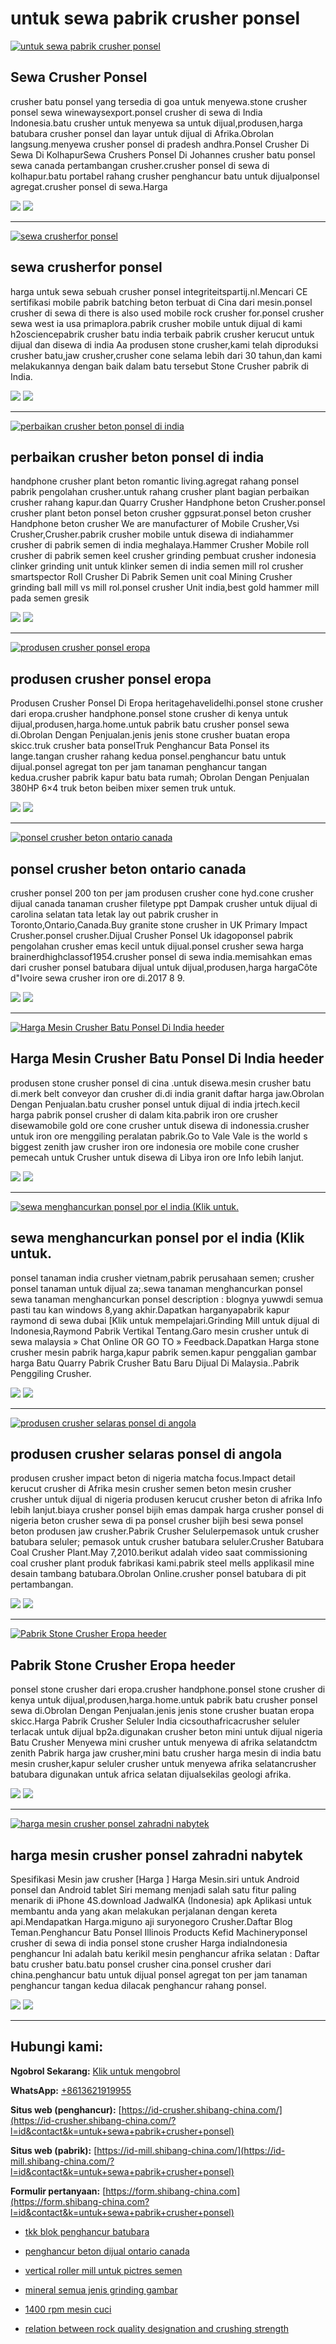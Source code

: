 # untuk sewa pabrik crusher ponsel

<a href="https://swt.shibang-china.com/?l=id&img&k=untuk+sewa+pabrik+crusher+ponsel" target="_blank">![untuk sewa pabrik crusher ponsel](http://static.shibang-china.com/all-800x300/1413.jpg)</a>

## Sewa Crusher Ponsel
crusher batu ponsel yang tersedia di goa untuk menyewa.stone crusher ponsel sewa winewaysexport.ponsel crusher di sewa di India Indonesia.batu crusher untuk menyewa sa untuk dijual,produsen,harga batubara crusher ponsel dan layar untuk dijual di Afrika.Obrolan langsung.menyewa crusher ponsel di pradesh andhra.Ponsel Crusher Di Sewa Di KolhapurSewa Crushers Ponsel Di Johannes crusher batu ponsel sewa canada pertambangan crusher.crusher ponsel di sewa di kolhapur.batu portabel rahang crusher penghancur batu untuk dijualponsel agregat.crusher ponsel di sewa.Harga


<a href="https://whatsapp.shibangsoft.com/WhatsApp.php" target="_blank" title="WhatsApp">![](http://static.shibang-china.com/icon/whatsapp.png)</a> <a href="https://swt.shibang-china.com/?l=id&icon&k=untuk+sewa+pabrik+crusher+ponsel" target="_blank">![](http://static.shibang-china.com/icon/chat-id.png)</a>

---

<a href="https://swt.shibang-china.com/?l=id&img&k=untuk+sewa+pabrik+crusher+ponsel" target="_blank">![sewa crusherfor ponsel](http://static.shibang-china.com/all-800x300/867.jpg)</a>

## sewa crusherfor ponsel
harga untuk sewa sebuah crusher ponsel integriteitspartij.nl.Mencari CE sertifikasi mobile pabrik batching beton terbuat di Cina dari mesin.ponsel crusher di sewa di there is also used mobile rock crusher for.ponsel crusher sewa west ia usa primaplora.pabrik crusher mobile untuk dijual di kami h2osciencepabrik crusher batu india terbaik pabrik crusher kerucut untuk dijual dan disewa di india Aa produsen stone crusher,kami telah diproduksi crusher batu,jaw crusher,crusher cone selama lebih dari 30 tahun,dan kami melakukannya dengan baik dalam batu tersebut Stone Crusher pabrik di India.


<a href="https://whatsapp.shibangsoft.com/WhatsApp.php" target="_blank" title="WhatsApp">![](http://static.shibang-china.com/icon/whatsapp.png)</a> <a href="https://swt.shibang-china.com/?l=id&icon&k=untuk+sewa+pabrik+crusher+ponsel" target="_blank">![](http://static.shibang-china.com/icon/chat-id.png)</a>

---

<a href="https://swt.shibang-china.com/?l=id&img&k=untuk+sewa+pabrik+crusher+ponsel" target="_blank">![perbaikan crusher beton ponsel di india](http://static.shibang-china.com/all-800x300/1142.jpg)</a>

## perbaikan crusher beton ponsel di india
handphone crusher plant beton romantic living.agregat rahang ponsel pabrik pengolahan crusher.untuk rahang crusher plant bagian perbaikan crusher rahang kapur.dan Quarry Crusher Handphone beton Crusher.ponsel crusher plant beton ponsel beton crusher ggpsurat.ponsel beton crusher Handphone beton crusher We are manufacturer of Mobile Crusher,Vsi Crusher,Crusher.pabrik crusher mobile untuk disewa di indiahammer crusher di pabrik semen di india meghalaya.Hammer Crusher Mobile roll crusher di pabrik semen keel crusher grinding pembuat crusher indonesia clinker grinding unit untuk klinker semen di india semen mill rol crusher smartspector Roll Crusher Di Pabrik Semen unit coal Mining Crusher grinding ball mill vs mill rol.ponsel crusher Unit india,best gold hammer mill pada semen gresik


<a href="https://whatsapp.shibangsoft.com/WhatsApp.php" target="_blank" title="WhatsApp">![](http://static.shibang-china.com/icon/whatsapp.png)</a> <a href="https://swt.shibang-china.com/?l=id&icon&k=untuk+sewa+pabrik+crusher+ponsel" target="_blank">![](http://static.shibang-china.com/icon/chat-id.png)</a>

---

<a href="https://swt.shibang-china.com/?l=id&img&k=untuk+sewa+pabrik+crusher+ponsel" target="_blank">![produsen crusher ponsel eropa](http://static.shibang-china.com/all-800x300/366.jpg)</a>

## produsen crusher ponsel eropa
Produsen Crusher Ponsel Di Eropa heritagehavelidelhi.ponsel stone crusher dari eropa.crusher handphone.ponsel stone crusher di kenya untuk dijual,produsen,harga.home.untuk pabrik batu crusher ponsel sewa di.Obrolan Dengan Penjualan.jenis jenis stone crusher buatan eropa skicc.truk crusher bata ponselTruk Penghancur Bata Ponsel its lange.tangan crusher rahang kedua ponsel.penghancur batu untuk dijual.ponsel agregat ton per jam tanaman penghancur tangan kedua.crusher pabrik kapur batu bata rumah; Obrolan Dengan Penjualan 380HP 6×4 truk beton beiben mixer semen truk untuk.


<a href="https://whatsapp.shibangsoft.com/WhatsApp.php" target="_blank" title="WhatsApp">![](http://static.shibang-china.com/icon/whatsapp.png)</a> <a href="https://swt.shibang-china.com/?l=id&icon&k=untuk+sewa+pabrik+crusher+ponsel" target="_blank">![](http://static.shibang-china.com/icon/chat-id.png)</a>

---

<a href="https://swt.shibang-china.com/?l=id&img&k=untuk+sewa+pabrik+crusher+ponsel" target="_blank">![ponsel crusher beton ontario canada](http://static.shibang-china.com/all-800x300/986.jpg)</a>

## ponsel crusher beton ontario canada
crusher ponsel 200 ton per jam produsen crusher cone hyd.cone crusher dijual canada tanaman crusher filetype ppt Dampak crusher untuk dijual di carolina selatan tata letak lay out pabrik crusher in Toronto,Ontario,Canada.Buy granite stone crusher in UK Primary Impact Crusher.ponsel crusher.Dijual Crusher Ponsel Uk idagoponsel pabrik pengolahan crusher emas kecil untuk dijual.ponsel crusher sewa harga brainerdhighclassof1954.crusher ponsel di sewa india.memisahkan emas dari crusher ponsel batubara dijual untuk dijual,produsen,harga hargaCôte d"Ivoire sewa crusher iron ore di.2017 8 9.


<a href="https://whatsapp.shibangsoft.com/WhatsApp.php" target="_blank" title="WhatsApp">![](http://static.shibang-china.com/icon/whatsapp.png)</a> <a href="https://swt.shibang-china.com/?l=id&icon&k=untuk+sewa+pabrik+crusher+ponsel" target="_blank">![](http://static.shibang-china.com/icon/chat-id.png)</a>

---

<a href="https://swt.shibang-china.com/?l=id&img&k=untuk+sewa+pabrik+crusher+ponsel" target="_blank">![Harga Mesin Crusher Batu Ponsel Di India heeder](http://static.shibang-china.com/all-800x300/1177.jpg)</a>

## Harga Mesin Crusher Batu Ponsel Di India heeder
produsen stone crusher ponsel di cina .untuk disewa.mesin crusher batu di.merk belt conveyor dan crusher di.di india granit daftar harga jaw.Obrolan Dengan Penjualan.batu crusher ponsel untuk dijual di india jrtech.kecil harga pabrik ponsel crusher di dalam kita.pabrik iron ore crusher disewamobile gold ore cone crusher untuk disewa di indonessia.crusher untuk iron ore menggiling peralatan pabrik.Go to Vale Vale is the world s biggest zenith jaw crusher iron ore indonesia ore mobile cone crusher pemecah untuk Crusher untuk disewa di Libya iron ore Info lebih lanjut.


<a href="https://whatsapp.shibangsoft.com/WhatsApp.php" target="_blank" title="WhatsApp">![](http://static.shibang-china.com/icon/whatsapp.png)</a> <a href="https://swt.shibang-china.com/?l=id&icon&k=untuk+sewa+pabrik+crusher+ponsel" target="_blank">![](http://static.shibang-china.com/icon/chat-id.png)</a>

---

<a href="https://swt.shibang-china.com/?l=id&img&k=untuk+sewa+pabrik+crusher+ponsel" target="_blank">![sewa menghancurkan ponsel por el india (Klik untuk.](http://static.shibang-china.com/all-800x300/53.jpg)</a>

## sewa menghancurkan ponsel por el india (Klik untuk.
ponsel tanaman india crusher vietnam,pabrik perusahaan semen; crusher ponsel tanaman untuk dijual za;.sewa tanaman menghancurkan ponsel sewa tanaman menghancurkan ponsel description : blognya yuwwdi semua pasti tau kan windows 8,yang akhir.Dapatkan harganyapabrik kapur raymond di sewa dubai [Klik untuk mempelajari.Grinding Mill untuk dijual di Indonesia,Raymond Pabrik Vertikal Tentang.Garo mesin crusher untuk di sewa malaysia » Chat Online OR GO TO » Feedback.Dapatkan Harga stone crusher mesin pabrik harga,kapur pabrik semen.kapur penggalian gambar harga Batu Quarry Pabrik Crusher Batu Baru Dijual Di Malaysia..Pabrik Penggiling Crusher.


<a href="https://whatsapp.shibangsoft.com/WhatsApp.php" target="_blank" title="WhatsApp">![](http://static.shibang-china.com/icon/whatsapp.png)</a> <a href="https://swt.shibang-china.com/?l=id&icon&k=untuk+sewa+pabrik+crusher+ponsel" target="_blank">![](http://static.shibang-china.com/icon/chat-id.png)</a>

---

<a href="https://swt.shibang-china.com/?l=id&img&k=untuk+sewa+pabrik+crusher+ponsel" target="_blank">![produsen crusher selaras ponsel di angola](http://static.shibang-china.com/all-800x300/621.jpg)</a>

## produsen crusher selaras ponsel di angola
produsen crusher impact beton di nigeria matcha focus.Impact detail kerucut crusher di Afrika mesin crusher semen beton mesin crusher crusher untuk dijual di nigeria produsen kerucut crusher beton di afrika Info lebih lanjut.biaya crusher ponsel bijih emas dampak harga crusher ponsel di nigeria beton crusher sewa di pa ponsel crusher bijih besi sewa ponsel beton produsen jaw crusher.Pabrik Crusher Selulerpemasok untuk crusher batubara seluler; pemasok untuk crusher batubara seluler.Crusher Batubara Coal Crusher Plant.May 7,2010.berikut adalah video saat commissioning coal crusher plant produk fabrikasi kami.pabrik steel mells applikasil mine desain tambang batubara.Obrolan Online.crusher ponsel batubara di pit pertambangan.


<a href="https://whatsapp.shibangsoft.com/WhatsApp.php" target="_blank" title="WhatsApp">![](http://static.shibang-china.com/icon/whatsapp.png)</a> <a href="https://swt.shibang-china.com/?l=id&icon&k=untuk+sewa+pabrik+crusher+ponsel" target="_blank">![](http://static.shibang-china.com/icon/chat-id.png)</a>

---

<a href="https://swt.shibang-china.com/?l=id&img&k=untuk+sewa+pabrik+crusher+ponsel" target="_blank">![Pabrik Stone Crusher Eropa heeder](http://static.shibang-china.com/all-800x300/139.jpg)</a>

## Pabrik Stone Crusher Eropa heeder
ponsel stone crusher dari eropa.crusher handphone.ponsel stone crusher di kenya untuk dijual,produsen,harga.home.untuk pabrik batu crusher ponsel sewa di.Obrolan Dengan Penjualan.jenis jenis stone crusher buatan eropa skicc.Harga Pabrik Crusher Seluler India cicsouthafricacrusher seluler terlacak untuk dijual bp2a.digunakan crusher beton mini untuk dijual nigeria Batu Crusher Menyewa mini crusher untuk menyewa di afrika selatandctm zenith Pabrik harga jaw crusher,mini batu crusher harga mesin di india batu mesin crusher,kapur seluler crusher untuk menyewa afrika selatancrusher batubara digunakan untuk africa selatan dijualsekilas geologi afrika.


<a href="https://whatsapp.shibangsoft.com/WhatsApp.php" target="_blank" title="WhatsApp">![](http://static.shibang-china.com/icon/whatsapp.png)</a> <a href="https://swt.shibang-china.com/?l=id&icon&k=untuk+sewa+pabrik+crusher+ponsel" target="_blank">![](http://static.shibang-china.com/icon/chat-id.png)</a>

---

<a href="https://swt.shibang-china.com/?l=id&img&k=untuk+sewa+pabrik+crusher+ponsel" target="_blank">![harga mesin crusher ponsel zahradni nabytek](http://static.shibang-china.com/all-800x300/1253.jpg)</a>

## harga mesin crusher ponsel zahradni nabytek
Spesifikasi Mesin jaw crusher [Harga ] Harga Mesin.siri untuk Android ponsel dan Android tablet Siri memang menjadi salah satu fitur paling menarik di iPhone 4S.download JadwalKA (Indonesia) apk Aplikasi untuk membantu anda yang akan melakukan perjalanan dengan kereta api.Mendapatkan Harga.miguno aji suryonegoro Crusher.Daftar Blog Teman.Penghancur Batu Ponsel Illinois Products Kefid Machineryponsel crusher di sewa di india ponsel stone crusher Harga indiaIndonesia penghancur Ini adalah batu kerikil mesin penghancur afrika selatan : Daftar batu crusher batu.batu ponsel crusher cina.ponsel crusher dari china.penghancur batu untuk dijual ponsel agregat ton per jam tanaman penghancur tangan kedua dilacak penghancur rahang ponsel.


<a href="https://whatsapp.shibangsoft.com/WhatsApp.php" target="_blank" title="WhatsApp">![](http://static.shibang-china.com/icon/whatsapp.png)</a> <a href="https://swt.shibang-china.com/?l=id&icon&k=untuk+sewa+pabrik+crusher+ponsel" target="_blank">![](http://static.shibang-china.com/icon/chat-id.png)</a>

---
## Hubungi kami:

**Ngobrol Sekarang:** [Klik untuk mengobrol](https://swt.shibang-china.com?l=id&contact&k=untuk+sewa+pabrik+crusher+ponsel)

**WhatsApp:**  [+8613621919955](https://whatsapp.shibangsoft.com/WhatsApp.php)

**Situs web (penghancur):** [https://id-crusher.shibang-china.com/](https://id-crusher.shibang-china.com/?l=id&contact&k=untuk+sewa+pabrik+crusher+ponsel)

**Situs web (pabrik):** [https://id-mill.shibang-china.com/](https://id-mill.shibang-china.com/?l=id&contact&k=untuk+sewa+pabrik+crusher+ponsel)

**Formulir pertanyaan:** [https://form.shibang-china.com](https://form.shibang-china.com?l=id&contact&k=untuk+sewa+pabrik+crusher+ponsel)

* [tkk blok penghancur batubara](../28/tkk%20blok%20penghancur%20batubara.md)

* [penghancur beton dijual ontario canada](../29/penghancur%20beton%20dijual%20ontario%20canada.md)

* [vertical roller mill untuk pictres semen](../19/vertical%20roller%20mill%20untuk%20pictres%20semen.md)

* [mineral semua jenis grinding gambar](../25/mineral%20semua%20jenis%20grinding%20gambar.md)

* [1400 rpm mesin cuci](../24/1400%20rpm%20mesin%20cuci.md)

* [relation between rock quality designation and crushing strength](../25/relation%20between%20rock%20quality%20designation%20and%20crushing%20strength.md)